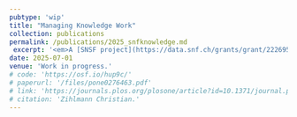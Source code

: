 ```yaml
---
pubtype: 'wip'
title: "Managing Knowledge Work"
collection: publications
permalink: /publications/2025_snfknowledge.md
 excerpt: '<em>A [SNSF project](https://data.snf.ch/grants/grant/222695) that investigates the impact of knowledge work and new technology on firm production, innovation incentives, and inequality.</em>'
date: 2025-07-01
venue: 'Work in progress.'
# code: 'https://osf.io/hup9c/'
# paperurl: '/files/pone0276463.pdf'
# link: 'https://journals.plos.org/plosone/article?id=10.1371/journal.pone.0276463'
# citation: 'Zihlmann Christian.'
---
```


